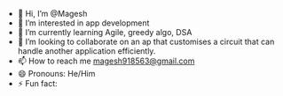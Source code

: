 - 👋 Hi, I’m @Magesh
- 👀 I’m interested in app development
- 🌱 I’m currently learning Agile, greedy algo, DSA
- 💞️ I’m looking to collaborate on an ap that customises a circuit that can handle another application efficiently.
- 📫 How to reach me magesh918563@gmail.com
- 😄 Pronouns: He/Him
- ⚡ Fun fact: 

<!---
918563/918563 is a ✨ special ✨ repository because its `README.md` (this file) appears on your GitHub profile.
You can click the Preview link to take a look at your changes.
--->
